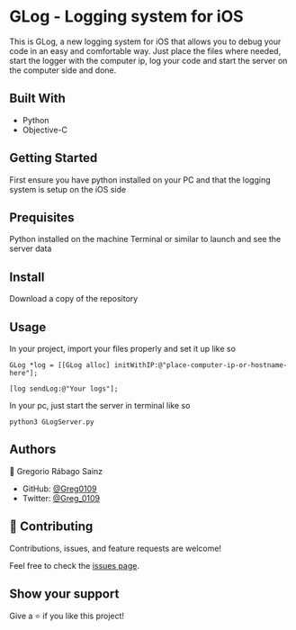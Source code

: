# GLog - Logging system for iOS

This is GLog, a new logging system for iOS that allows you to debug your code in an easy and comfortable way. Just place the files where needed, start the logger with the computer ip, log your code and start the server on the computer side and done.

## Built With

- Python
- Objective-C

## Getting Started

First ensure you have python installed on your PC and that the logging system is setup on the iOS side

## Prequisites

Python installed on the machine
Terminal or similar to launch and see the server data

## Install

Download a copy of the repository

## Usage

In your project, import your files properly and set it up like so

```GLog *log = [[GLog alloc] initWithIP:@"place-computer-ip-or-hostname-here"];```

```[log sendLog:@"Your logs"];```

In your pc, just start the server in terminal like so

```python3 GLogServer.py```

## Authors

👤 Gregorio Rábago Sainz

- GitHub: [@Greg0109](https://github.com/greg0109)
- Twitter: [@Greg_0109](https://twitter.com/greg_0109)

## 🤝 Contributing

Contributions, issues, and feature requests are welcome!

Feel free to check the [issues page](https://github.com/greg0109/glog/issues).

## Show your support

Give a ⭐️ if you like this project!
